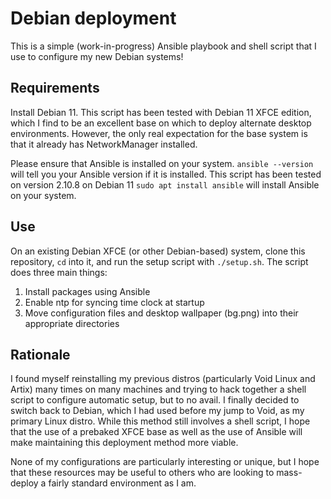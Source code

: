 # Debian deployment
This is a simple (work-in-progress) Ansible playbook and shell script that I use to configure my new Debian systems!

## Requirements
Install Debian 11. This script has been tested with Debian 11 XFCE edition, which I find to be an excellent base on which to deploy alternate desktop environments. However, the only real expectation for the base system is that it already has NetworkManager installed. 

Please ensure that Ansible is installed on your system. 
`ansible --version` will tell you your Ansible version if it is installed. This script has been tested on version 2.10.8 on Debian 11
`sudo apt install ansible` will install Ansible on your system. 

## Use
On an existing Debian XFCE (or other Debian-based) system, clone this repository, `cd` into it, and run the setup script with `./setup.sh`. 
The script does three main things:
1. Install packages using Ansible
2. Enable ntp for syncing time clock at startup
3. Move configuration files and desktop wallpaper (bg.png) into their appropriate directories

## Rationale
I found myself reinstalling my previous distros (particularly Void Linux and Artix) many times on many machines and trying to hack together a shell script to configure automatic setup, but to no avail. I finally decided to switch back to Debian, which I had used before my jump to Void, as my primary Linux distro. While this method still involves a shell script, I hope that the use of a prebaked XFCE base as well as the use of Ansible will make maintaining this deployment method more viable. 

None of my configurations are particularly interesting or unique, but I hope that these resources may be useful to others who are looking to mass-deploy a fairly standard environment as I am. 

